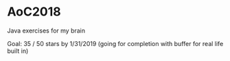 # AoC2018

Java exercises for my brain

Goal: 35 / 50 stars by 1/31/2019
(going for completion with buffer for real life built in)
